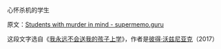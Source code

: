 心怀杀机的学生

原文：[Students with murder in mind - supermemo.guru](https://supermemo.guru/wiki/Students_with_murder_in_mind)

这段文字选自《[我永远不会送我的孩子上学](https://supermemo.guru/wiki/Problem_of_Schooling)》，作者是[彼得·沃兹尼亚克](https://supermemo.guru/wiki/Piotr_Wozniak)（2017）